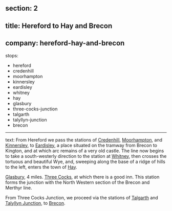 section: 2
----
title: Hereford to Hay and Brecon
----
company: hereford-hay-and-brecon
----
stops:
- hereford
- credenhill
- moorhampton
- kinnersley
- eardisley
- whitney
- hay
- glasbury
- three-cocks-junction
- talgarth
- talyllyn-junction
- brecon
----
text: From Hereford we pass the stations of [Credenhill](/stations/credenhill), [Moorhampton](/stations/moorhampton), and [Kinnersley](/stations/kinnersley), to [Eardisley](/stations/eardisley), a place situated on the tramway from Brecon to Kington, and at which arc remains of a very old castle. The line now begins to take a south-westerly direction to the station at [Whitney](/stations/whitney), then crosses the tortuous and beautiful Wye, and, sweeping along the base of a ridge of hills to the left, enters the town of [Hay](/stations/hay).

[Glasbury](/stations/glasbury), 4 miles. [Three Cocks](/stations/three-cocks-junction), at which there is a good inn. This station forms the junction with the North Western section of the Brecon and Merthyr line.

From Three Cocks Junction, we proceed via the stations of [Talgarth](/stations/talgarth) and [Talyllyn Junction](/stations/talyllyn-junction), to [Brecon](/stations).
